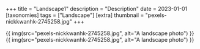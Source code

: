 +++
title = "Landscape1"
description = "Description"
date = 2023-01-01
[taxonomies]
tags = ["Landscape"]
[extra]
thumbnail = "pexels-nickkwanhk-2745258.jpg"
+++

{{ img(src="pexels-nickkwanhk-2745258.jpg", alt="A landscape photo") }}
{{ img(src="pexels-nickkwanhk-2745258.jpg", alt="A landscape photo") }}